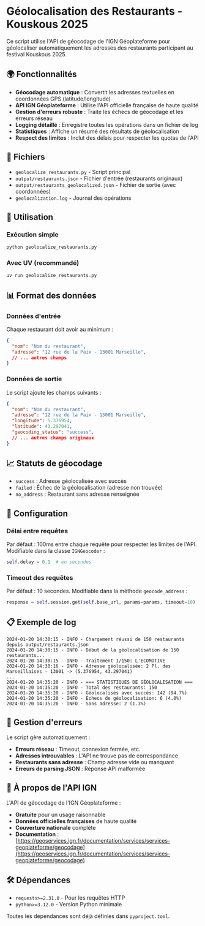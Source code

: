 # Géolocalisation des Restaurants - Kouskous 2025

Ce script utilise l'API de géocodage de l'IGN Géoplateforme pour géolocaliser automatiquement les adresses des restaurants participant au festival Kouskous 2025.

## 🌍 Fonctionnalités

- **Géocodage automatique** : Convertit les adresses textuelles en coordonnées GPS (latitude/longitude)
- **API IGN Géoplateforme** : Utilise l'API officielle française de haute qualité
- **Gestion d'erreurs robuste** : Traite les échecs de géocodage et les erreurs réseau
- **Logging détaillé** : Enregistre toutes les opérations dans un fichier de log
- **Statistiques** : Affiche un résumé des résultats de géolocalisation
- **Respect des limites** : Inclut des délais pour respecter les quotas de l'API

## 📁 Fichiers

- `geolocalize_restaurants.py` - Script principal
- `output/restaurants.json` - Fichier d'entrée (restaurants originaux)
- `output/restaurants_geolocalized.json` - Fichier de sortie (avec coordonnées)
- `geolocalization.log` - Journal des opérations

## 🚀 Utilisation

### Exécution simple

```bash
python geolocalize_restaurants.py
```

### Avec UV (recommandé)

```bash
uv run geolocalize_restaurants.py
```

## 📊 Format des données

### Données d'entrée
Chaque restaurant doit avoir au minimum :
```json
{
  "nom": "Nom du restaurant",
  "adresse": "12 rue de la Paix - 13001 Marseille",
  // ... autres champs
}
```

### Données de sortie
Le script ajoute les champs suivants :
```json
{
  "nom": "Nom du restaurant",
  "adresse": "12 rue de la Paix - 13001 Marseille",
  "longitude": 5.376954,
  "latitude": 43.297041,
  "geocoding_status": "success",
  // ... autres champs originaux
}
```

## 📈 Statuts de géocodage

- `success` : Adresse géolocalisée avec succès
- `failed` : Échec de la géolocalisation (adresse non trouvée)
- `no_address` : Restaurant sans adresse renseignée

## 🔧 Configuration

### Délai entre requêtes
Par défaut : 100ms entre chaque requête pour respecter les limites de l'API.
Modifiable dans la classe `IGNGeocoder` :

```python
self.delay = 0.1  # en secondes
```

### Timeout des requêtes
Par défaut : 10 secondes. Modifiable dans la méthode `geocode_address` :

```python
response = self.session.get(self.base_url, params=params, timeout=10)
```

## 📋 Exemple de log

```
2024-01-20 14:30:15 - INFO - Chargement réussi de 150 restaurants depuis output/restaurants.json
2024-01-20 14:30:15 - INFO - Début de la géolocalisation de 150 restaurants...
2024-01-20 14:30:15 - INFO - Traitement 1/150: L'ECOMOTIVE
2024-01-20 14:30:16 - INFO - Adresse géolocalisée: 2 Pl. des Marseillaises - 13001 -> (5.376954, 43.297041)
...
2024-01-20 14:35:20 - INFO - === STATISTIQUES DE GÉOLOCALISATION ===
2024-01-20 14:35:20 - INFO - Total des restaurants: 150
2024-01-20 14:35:20 - INFO - Géolocalisés avec succès: 142 (94.7%)
2024-01-20 14:35:20 - INFO - Échecs de géolocalisation: 6 (4.0%)
2024-01-20 14:35:20 - INFO - Sans adresse: 2 (1.3%)
```

## 🚨 Gestion d'erreurs

Le script gère automatiquement :
- **Erreurs réseau** : Timeout, connexion fermée, etc.
- **Adresses introuvables** : L'API ne trouve pas de correspondance
- **Restaurants sans adresse** : Champ adresse vide ou manquant
- **Erreurs de parsing JSON** : Réponse API malformée

## 📡 À propos de l'API IGN

L'API de géocodage de l'IGN Géoplateforme :
- **Gratuite** pour un usage raisonnable
- **Données officielles françaises** de haute qualité
- **Couverture nationale** complète
- **Documentation** : [https://geoservices.ign.fr/documentation/services/services-geoplateforme/geocodage](https://geoservices.ign.fr/documentation/services/services-geoplateforme/geocodage)

## 🛠️ Dépendances

- `requests>=2.31.0` - Pour les requêtes HTTP
- `python>=3.12.0` - Version Python minimale

Toutes les dépendances sont déjà définies dans `pyproject.toml`.
